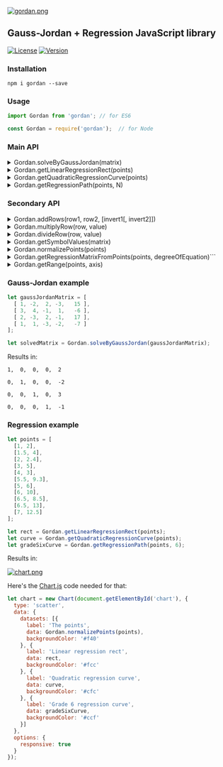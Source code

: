 [![gordan.png](https://i.postimg.cc/R03MWK4w/gordan.png)](https://postimg.cc/NychVyy0)

## Gauss-Jordan + Regression JavaScript library

[![License](http://img.shields.io/:license-MIT-blue.svg)](https://github.com/tavuntu/gordan/blob/master/LICENSE.md)
[![Version](http://img.shields.io/:npm-0.1.7-green.svg)](https://www.npmjs.com/package/gordan/v/0.1.7)

### Installation

```npm i gordan --save```

### Usage

```js
import Gordan from 'gordan'; // for ES6
```

```js
const Gordan = require('gordan');  // for Node
```

### Main API

<details>
  <summary>Gordan.solveByGaussJordan(matrix)</summary>
  
  * ```matrix```: the augmented matrix, a bidimensional array

  * **Returns:** the identity matrix with the solution coefficients
</details>

<details>
  <summary>Gordan.getLinearRegressionRect(points)</summary>
  
  * **Returns:** a list of points for the regression rect
</details>

<details>
  <summary>Gordan.getQuadraticRegressionCurve(points)</summary>
  
  * **Returns:** a list of points for the regression curve (from cuadratic equation)
</details>

<details>
  <summary>Gordan.getRegressionPath(points, N)</summary>

  * **Returns:** a list of points for an Nth grade equation (```ax^N + bx^(N - 1) + cx^(N - 2) + ...```)

  * ```points```: for all cases, a list of ```x, y``` points. The following formats are supported:

  ```json
  [
    [1, 2],
    [2, 2],
    [3, 3]
  ]
  ```

  ```json
  [
    { "x": 1, "y": 2 },
    { "x": 2, "y": 2 },
    { "x": 3, "y": 3 }
  ]
  ```
</details>
  
### Secondary API

<details>
  <summary>Gordan.addRows(row1, row2, [invert1[, invert2]])</summary>
  
  * ```row1```: first row to add, a number array

  * ```row2```: second row to add, a number array

  * ```invert1```: boolean, if present, values in ```row1``` are multiplied by ```-1```

  * ```invert2```: boolean, if present, values in ```row2``` are multiplied by ```-1```

  * **Returns:** the addition of the 2 rows (```number[]```)
</details>

<details>
  <summary>Gordan.multiplyRow(row, value)</summary>
  
  * ```row```: the row to multiply, a number array

  * ```value```: each number in ```row``` is multiplied by this number

  * **Returns:** a new row with the multipled values (```number[]```)
</details>

<details>
  <summary>Gordan.divideRow(row, value)</summary>
  
  * ```row```: the row to divide, a number array

  * ```value```: each number in ```row``` is divided by this number

  * **Returns:** a new row with the divided values (```number[]```)
</details>

<details>
  <summary>Gordan.getSymbolValues(matrix)</summary>
  
  * ```matrix```: the augmented matrix, a bidimensional array

  * **Returns:** the last column of the resulting identity matrix (```number[]```)
</details>

<details>
  <summary>Gordan.normalizePoints(points)</summary>
  
  * ```points```: an array of ```[x, y]``` or ```{x, y}``` points

  * **Returns:** an array of points with ```{x, y}``` format
</details>

<details>
  <summary>Gordan.getRegressionMatrixFromPoints(points, degreeOfEquation)```</summary>
  
  * ```points```: an array of ```[x, y]``` or ```{x, y}``` points

  * ```degreeOfEquation```: a number greater than zero

  * **Returns:** the regression augmented matrix
</details>

<details>
  <summary>Gordan.getRange(points, axis)</summary>
  
  * ```points```: an array of ```[x, y]``` or ```{x, y}``` points

  * ```axis```: a string ```'x'``` or ```'y'```

  * **Returns:** ```'x'```/```'y'``` limits on the plane for the given points
</details>

### Gauss-Jordan example

```javascript
let gaussJordanMatrix = [
  [ 1, -2,  2, -3,   15 ],
  [ 3,  4, -1,  1,   -6 ],
  [ 2, -3,  2, -1,   17 ],
  [ 1,  1, -3, -2,   -7 ]
];

let solvedMatrix = Gordan.solveByGaussJordan(gaussJordanMatrix);
```

Results in:

```
1, 	0, 	0, 	0, 	2

0, 	1, 	0, 	0, 	-2

0, 	0, 	1, 	0, 	3

0, 	0, 	0, 	1, 	-1
```

### Regression example

```javascript
let points = [
  [1, 2],
  [1.5, 4],
  [2, 2.4],
  [3, 5],
  [4, 3],
  [5.5, 9.3],
  [5, 6],
  [6, 10],
  [6.5, 8.5],
  [6.5, 13],
  [7, 12.5]
];

let rect = Gordan.getLinearRegressionRect(points);
let curve = Gordan.getQuadraticRegressionCurve(points);
let gradeSixCurve = Gordan.getRegressionPath(points, 6);
```

Results in:

[![chart.png](https://i.postimg.cc/DZLhmJrz/chart.png)](https://postimg.cc/dkspx0SM)

Here's the [Chart.js](https://www.chartjs.org/) code needed for that:

```javascript
let chart = new Chart(document.getElementById('chart'), {
  type: 'scatter',
  data: {
    datasets: [{
      label: 'The points',
      data: Gordan.normalizePoints(points),
      backgroundColor: '#f40'
    }, {
      label: 'Linear regression rect',
      data: rect,
      backgroundColor: '#fcc'
    }, {
      label: 'Quadratic regression curve',
      data: curve,
      backgroundColor: '#cfc'
    }, {
      label: 'Grade 6 regression curve',
      data: gradeSixCurve,
      backgroundColor: '#ccf'
    }]
  },
  options: {
    responsive: true
  }
});

```
